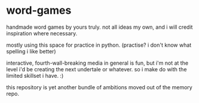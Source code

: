# word-games
handmade word games by yours truly. not all ideas my own, and i will credit inspiration where necessary. 

mostly using this space for practice in python. (practise? i don't know what spelling i like better) 

interactive, fourth-wall-breaking media in general is fun, but i'm not at the level i'd be creating the next undertale or whatever.
so i make do with the limited skillset i have. :) 

this repository is yet another bundle of ambitions moved out of the memory repo. 
